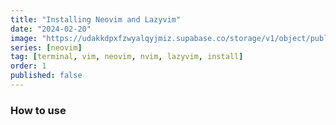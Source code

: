 ```yaml
---
title: "Installing Neovim and Lazyvim"
date: "2024-02-20"
image: "https://udakkdpxfzwyalqyjmiz.supabase.co/storage/v1/object/public/images/blog-neovim.png"
series: [neovim]
tag: [terminal, vim, neovim, nvim, lazyvim, install]
order: 1
published: false
---
```


### How to use

